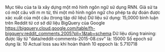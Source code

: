 
﻿Mục tiêu của ta là xây dựng một mô hình ngôn ngữ sử dụng RNN. Giả sử ta có một câu với m m từ, thì một mô hình ngôn ngữ cho phép ta dự đoán được xác xuất của một câu (trong tập dữ liệu)
Dữ liệu sử dụng: 15,0000 bình luận trên Reddit từ cơ sở dữ liệu BigQuery của Google
https://bigquery.cloud.google.com/table/fh-bigquery:reddit_comments.2005?pli=1&tab=schema
Dữ liệu dùng training: được lấy từ "data/reddit-comments-2015-08.csv" là: 15000
Số epoch sử dụng là: 10
Actual loss sau khi hoàn thành 10 eppoch là: 5.710718
